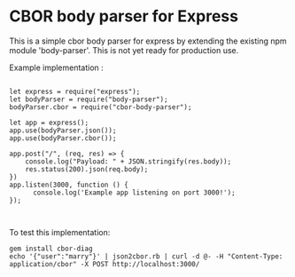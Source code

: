 

# CBOR body parser for Express

This is a simple cbor body parser for express by extending the existing npm module 'body-parser'.
This is not yet ready for production use. 

Example implementation : 

```

let express = require("express");
let bodyParser = require("body-parser");
bodyParser.cbor = require("cbor-body-parser");

let app = express();
app.use(bodyParser.json());
app.use(bodyParser.cbor());

app.post("/", (req, res) => {
	console.log("Payload: " + JSON.stringify(res.body)); 
	res.status(200).json(req.body);
})
app.listen(3000, function () {
	  console.log('Example app listening on port 3000!');
});

		
```

To test this implementation:
```
gem install cbor-diag
echo '{"user":"marry"}' | json2cbor.rb | curl -d @- -H "Content-Type: application/cbor" -X POST http://localhost:3000/

```


